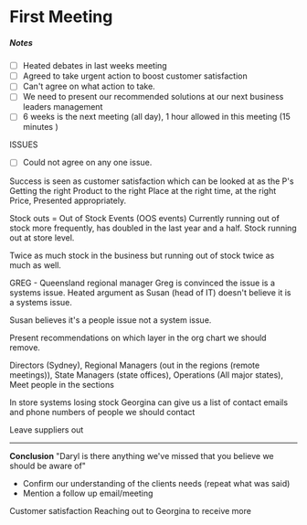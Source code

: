 # First Meeting
##### Notes
- [ ] Heated debates in last weeks meeting
- [ ] Agreed to take urgent action to boost customer satisfaction
- [ ] Can't agree on what action to take.
- [ ] We need to present our recommended solutions at our next business leaders management
- [ ] 6 weeks is the next meeting (all day), 1 hour allowed in this meeting (15 minutes )

ISSUES
- [ ] Could not agree on any one issue.

Success is seen as customer satisfaction which can be looked at as the P's
Getting the right Product to the right Place at the right time, at the right Price, Presented appropriately.

Stock outs = Out of Stock Events (OOS events)
Currently running out of stock more frequently, has doubled in the last year and a half.
Stock running out at store level.

Twice as much stock in the business but running out of stock twice as much as well.

GREG - Queensland regional manager
Greg is convinced the issue is a systems issue. Heated argument as Susan (head of IT) doesn't believe it is a systems issue.

Susan believes it's a people issue not a system issue.

Present recommendations on which layer in the org chart we should remove.

Directors (Sydney), Regional Managers (out in the regions (remote meetings)), State Managers (state offices), Operations (All major states), Meet people in the sections

In store systems losing stock
Georgina can give us a list of contact emails and phone numbers of people we should contact

Leave suppliers out

---
**Conclusion**
"Daryl is there anything we've missed that you believe we should be aware of"
- Confirm our understanding of the clients needs (repeat what was said)
- Mention a follow up email/meeting

Customer satisfaction
Reaching out to Georgina to receive more